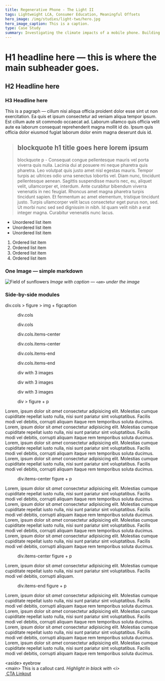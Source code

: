 ```yaml
---
title: Regenerative Phone - The Light II
tags: Lightweight LCA, Consumer Education, Meaningful Offsets
hero_image: /img/studies/light-two/hero.jpg
hero_image_caption: This is a caption.
type: Case Study
summary: Investigating the climate impacts of a mobile phone. Building a novel checkout feature to invite customers into the sustainability conversation.
---
```

# H1 headline here — this is where the main subheader goes.
## H2 Headline here
### H3 Headline here

This is a pagraph — cillum nisi aliqua officia proident dolor esse sint ut non exercitation. Ea quis et ipsum consectetur ad veniam aliqua tempor ipsum. Est cillum aute sit commodo occaecat ad. Laborum ullamco quis officia velit aute ea laborum consequat reprehenderit magna mollit id do. Ipsum quis officia dolor eiusmod fugiat laborum dolor enim magna deserunt duis id.

> ## blockquote h1 title goes here lorem ipsum
> blockquote p - Consequat congue pellentesque mauris vel porta viverra quis nulla. Lacinia dui at posuere mi neque pharetra quis pharetra. Leo volutpat quis justo amet nisl egestas mauris. Tempor turpis ac ultrices odio urna senectus lobortis vel. Diam nunc, tincidunt pellentesque aenean. Sagittis suspendisse mauris nec, eu, aliquet velit, ullamcorper et, interdum. Ante curabitur bibendum viverra venenatis in nec feugiat. Rhoncus amet magna pharetra turpis tincidunt sapien. Et fermentum ac amet elementum, tristique tincidunt justo. Turpis ullamcorper velit lacus consectetur eget purus non, sed. Ut morbi nunc sed sed dignissim in nibh. Id quam velit nibh a erat integer magna. Curabitur venenatis nunc lacus.

- Unordered list item
- Unordered list item
- Unordered list item

1. Ordered list item
2. Ordered list item
3. Ordered list item
4. Ordered list item

### One Image — simple markdown

![Field of sunflowers](/img/studies/light-two/sunflower.jpg)
*Image with caption — `<em>` under the image*

### Side-by-side modules
div.cols > figure > img + figcaption

<div class="cols">
    <figure>
        <img src="/img/studies/light-two/sunflower.jpg" alt="">
        <figcaption>div.cols</figcaption>
    </figure>
    <figure>
        <img src="/img/studies/light-two/phone-square.jpg" alt="">
        <figcaption>div.cols</figcaption>
    </figure>
</div>

<div class="cols items-center">
    <figure>
        <img src="/img/studies/light-two/sunflower.jpg" alt="">
        <figcaption>div.cols.items-center</figcaption>
    </figure>
    <figure>
        <img src="/img/studies/light-two/phone-square.jpg" alt="">
        <figcaption>div.cols.items-center</figcaption>
    </figure>
</div>

<div class="cols items-end">
    <figure>
        <img src="/img/studies/light-two/sunflower.jpg" alt="">
        <figcaption>div.cols.items-end</figcaption>
    </figure>
    <figure>
        <img src="/img/studies/light-two/phone-square.jpg" alt="">
        <figcaption>div.cols.items-end</figcaption>
    </figure>
</div>

<div class="cols">
    <figure>
        <img src="/img/studies/light-two/sunflower.jpg" alt="">
        <figcaption>div with 3 images</figcaption>
    </figure>
    <figure>
        <img src="/img/studies/light-two/phone-square.jpg" alt="">
        <figcaption>div with 3 images</figcaption>
    </figure>
    <figure>
        <img src="/img/studies/light-two/phone-square.jpg" alt="">
        <figcaption>div with 3 images</figcaption>
    </figure>
</div>

<div class="cols">
    <figure>
        <img src="/img/studies/light-two/sunflower.jpg" alt="">
        <figcaption>div > figure + p</figcaption>
    </figure>
    <p>
        Lorem, ipsum dolor sit <em>amet</em> consectetur adipisicing elit. Molestias cumque cupiditate repellat iusto nulla, nisi sunt pariatur sint voluptatibus. Facilis modi vel debitis, corrupti aliquam itaque rem temporibus soluta ducimus. Lorem, ipsum dolor sit <em>amet</em> consectetur adipisicing elit. Molestias cumque cupiditate repellat iusto nulla, nisi sunt pariatur sint voluptatibus. Facilis modi vel debitis, corrupti aliquam itaque rem temporibus soluta ducimus. Lorem, ipsum dolor sit <em>amet</em> consectetur adipisicing elit. Molestias cumque cupiditate repellat iusto nulla, nisi sunt pariatur sint voluptatibus. Facilis modi vel debitis, corrupti aliquam itaque rem temporibus soluta ducimus. Lorem, ipsum dolor sit <em>amet</em> consectetur adipisicing elit. Molestias cumque cupiditate repellat iusto nulla, nisi sunt pariatur sint voluptatibus. Facilis modi vel debitis, corrupti aliquam itaque rem temporibus soluta ducimus.
    </p>
</div>

<div class="cols items-center">
    <figure>
        <img src="/img/studies/light-two/sunflower.jpg" alt="">
        <figcaption>div.items-center figure + p</figcaption>
    </figure>
    <p>
        Lorem, ipsum dolor sit <em>amet</em> consectetur adipisicing elit. Molestias cumque cupiditate repellat iusto nulla, nisi sunt pariatur sint voluptatibus. Facilis modi vel debitis, corrupti aliquam itaque rem temporibus soluta ducimus. Lorem, ipsum dolor sit <em>amet</em> consectetur adipisicing elit. Molestias cumque cupiditate repellat iusto nulla, nisi sunt pariatur sint voluptatibus. Facilis modi vel debitis, corrupti aliquam itaque rem temporibus soluta ducimus. Lorem, ipsum dolor sit <em>amet</em> consectetur adipisicing elit. Molestias cumque cupiditate repellat iusto nulla, nisi sunt pariatur sint voluptatibus. Facilis modi vel debitis, corrupti aliquam itaque rem temporibus soluta ducimus. Lorem, ipsum dolor sit <em>amet</em> consectetur adipisicing elit. Molestias cumque cupiditate repellat iusto nulla, nisi sunt pariatur sint voluptatibus. Facilis modi vel debitis, corrupti aliquam itaque rem temporibus soluta ducimus.
    </p>
</div>

<div class="cols items-center">
    <figure>
        <img src="/img/studies/light-two/sunflower.jpg" alt="">
        <figcaption>div.items-center figure + p</figcaption>
    </figure>
    <p>
        Lorem, ipsum dolor sit <em>amet</em> consectetur adipisicing elit. Molestias cumque cupiditate repellat iusto nulla, nisi sunt pariatur sint voluptatibus. Facilis modi vel debitis, corrupti aliquam.
    </p>
</div>

<div class="cols items-end">
    <figure>
        <img src="/img/studies/light-two/sunflower.jpg" alt="">
        <figcaption>div.items-end figure + p</figcaption>
    </figure>
    <p>
        Lorem, ipsum dolor sit <em>amet</em> consectetur adipisicing elit. Molestias cumque cupiditate repellat iusto nulla, nisi sunt pariatur sint voluptatibus. Facilis modi vel debitis, corrupti aliquam itaque rem temporibus soluta ducimus. Lorem, ipsum dolor sit <em>amet</em> consectetur adipisicing elit. Molestias cumque cupiditate repellat iusto nulla, nisi sunt pariatur sint voluptatibus. Facilis modi vel debitis, corrupti aliquam itaque rem temporibus soluta ducimus. Lorem, ipsum dolor sit <em>amet</em> consectetur adipisicing elit. Molestias cumque cupiditate repellat iusto nulla, nisi sunt pariatur sint voluptatibus. Facilis modi vel debitis, corrupti aliquam itaque rem temporibus soluta ducimus. Lorem, ipsum dolor sit <em>amet</em> consectetur adipisicing elit. Molestias cumque cupiditate repellat iusto nulla, nisi sunt pariatur sint voluptatibus. Facilis modi vel debitis, corrupti aliquam itaque rem temporibus soluta ducimus.
    </p>
</div>

<div className="callout-card">
    <aside>
        &lt;aside&gt; eyebrow
    </aside>
    <main>
        &lt;main&gt; This is a callout card.
        <i>
            Highlight in black with &lt;i&gt;
        </i>
    </main>
    <a href="#">
        <img
            alt=""
            src="/img/squiggle-arrow-right.svg"
        />
            CTA Linkout
    </a>
</div>